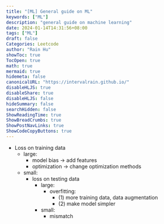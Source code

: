 ```yaml
---
title: "[ML] General guide on ML"
keywords: ["ML"]
description: "general guide on machine learning"
date: 2024-01-14T14:31:56+08:00
tags: ["ML"]
draft: false
Categories: Leetcode
author: "Rain Hu"
showToc: true
TocOpen: true
math: true
mermaid: true
hidemeta: false
canonicalURL: "https://intervalrain.github.io/"
disableHLJS: true
disableShare: true
disableHLJS: false
hideSummary: false
searchHidden: false
ShowReadingTime: true
ShowBreadCrumbs: true
ShowPostNavLinks: true
ShowCodeCopyButtons: true
---
```

+ Loss on training data
    + large:
        + model bias -> add features
        + optimization -> change optimization methods
    + small:
        + loss on testing data
            + large:
                + overfitting: 
                    + (1) more training data, data augmentation
                    + (2) make model simpler
            + small:
                + mismatch